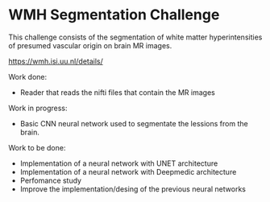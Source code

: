 # WMH Segmentation Challenge 

This challenge consists of the segmentation of white matter hyperintensities of presumed vascular origin on brain MR images.

https://wmh.isi.uu.nl/details/

Work done:

- Reader that reads the nifti files that contain the MR images

Work in progress:

- Basic CNN neural network used to segmentate the lessions from the brain. 

Work to be done:

- Implementation of a neural network with UNET architecture
- Implementation of a neural network with Deepmedic architecture
- Perfomance study
- Improve the implementation/desing of the previous neural networks
